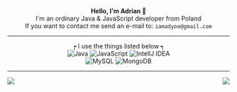 <div align="center">
  <strong>Hello, I'm Adrian 👋</strong><br>
  I'm an ordinary Java & JavaScript developer from Poland<br>
  If you want to contact me send an e-mail to: <code>iamadyoo@gmail.com</code>
  <hr>
  ┍ I use the things listed below ┑<br>
   <img alt="Java" src="https://img.shields.io/badge/-Java-6ea5ff?style=flat-square&logo=Java&logoColor=white" />
   <img alt="JavaScript" src="https://img.shields.io/badge/-JavaScript-fce353?style=flat-square&logo=JavaScript&logoColor=white" />
   <img alt="IntellJ IDEA" src="https://img.shields.io/badge/-IntelliJ IDEA-c133f5?style=flat-square&logo=IntelliJ-IDEA&logoColor=white" /><br>
   <img alt="MySQL" src="https://img.shields.io/badge/-MySQL-ebb13d?style=flat-square&logo=mysql&logoColor=white" />
   <img alt="MongoDB" src="https://img.shields.io/badge/-MongoDB-13aa52?style=flat-square&logo=mongodb&logoColor=white" /><br>
  <hr>
  <img align="left" src="https://github-readme-stats.vercel.app/api?username=adjoon-&show_icons=true&hide_border=true&theme=material-palenight&count_private=true">
  <img align="right" src="https://github-readme-stats.vercel.app/api/top-langs/?username=adjoon&hide_border=true&theme=material-palenight">
</div>
